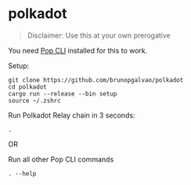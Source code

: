 # polkadot
> Disclaimer: Use this at your own prerogative

You need [Pop CLI](https://github.com/r0gue-io/pop-cli) installed for this to work.

Setup:
```
git clone https://github.com/brunopgalvao/polkadot
cd polkadot
cargo run --release --bin setup
source ~/.zshrc
```

Run Polkadot Relay chain in 3 seconds:
```
.
```

OR

Run all other Pop CLI commands
```
. --help
```
